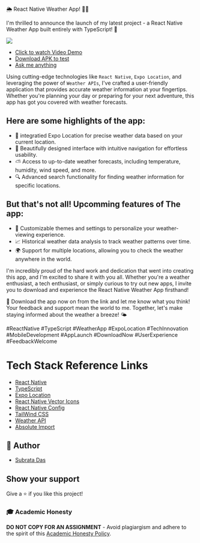 🌦️ React Native Weather App! 📱🎉

I'm thrilled to announce the launch of my latest project - a React Native Weather App built entirely with TypeScript! 🚀

![](<https://firebasestorage.googleapis.com/v0/b/react-native-ts-weather-app.appspot.com/o/promo%2Fweather%20app%20(1).png?alt=media&token=8dc6dd8b-ac8f-4a9b-8393-cf4bb812ecc1>)

- [Click to watch Video Demo](https://www.youtube.com/watch?v=bNrQbNb6SHE)
- [Download APK to test](https://drive.google.com/file/d/1wbShuZ0O962Hd3hoQsrJgOvPlPpFpvn9/view?usp=sharing)
- [Ask me anything](https://topmate.io/subrata/476431/pay)

Using cutting-edge technologies like `React Native`, `Expo Location`, and leveraging the power of `Weather APIs`, I've crafted a user-friendly application that provides accurate weather information at your fingertips. Whether you're planning your day or preparing for your next adventure, this app has got you covered with weather forecasts.

## Here are some highlights of the app:

- 📍 integratied Expo Location for precise weather data based on your current location.
- 🌈 Beautifully designed interface with intuitive navigation for effortless usability.
- ⛅️ Access to up-to-date weather forecasts, including temperature, humidity, wind speed, and more.
- 🔍 Advanced search functionality for finding weather information for specific locations.

## But that's not all! Upcomming features of The app:

- 🎨 Customizable themes and settings to personalize your weather-viewing experience.
- 📈 Historical weather data analysis to track weather patterns over time.
- 🌍 Support for multiple locations, allowing you to check the weather anywhere in the world.

I'm incredibly proud of the hard work and dedication that went into creating this app, and I'm excited to share it with you all. Whether you're a weather enthusiast, a tech enthusiast, or simply curious to try out new apps, I invite you to download and experience the React Native Weather App firsthand!

📱 Download the app now on from the link and let me know what you think! Your feedback and support mean the world to me. Together, let's make staying informed about the weather a breeze! 🌤️

#ReactNative #TypeScript #WeatherApp #ExpoLocation #TechInnovation #MobileDevelopment #AppLaunch #DownloadNow #UserExperience #FeedbackWelcome

# Tech Stack Reference Links

- [React Native](https://reactnative.dev/docs/environment-setup)
- [TypeScript]()
- [Expo Location](https://github.com/expo/expo/tree/main/packages/expo-location#installation-in-bare-react-native-projects)
- [React Native Vector Icons](https://www.npmjs.com/package/react-native-vector-icons)
- [React Native Config](https://www.npmjs.com/package/react-native-config)
- [TailWind CSS](https://www.nativewind.dev/quick-starts/react-native-cli)
- [Weather API](https://www.weatherapi.com/docs/)
- [Absolute Import](https://reactnative.dev/docs/typescript?package-manager=yarn#using-custom-path-aliases-with-typescript)

## 👋 Author

- [Subrata Das](https://github.com/subrataindia)

## Show your support

Give a ⭐️ if you like this project!

### 🎓 Academic Honesty

**DO NOT COPY FOR AN ASSIGNMENT** - Avoid plagiargism and adhere to the spirit of this [Academic Honesty Policy](https://www.freecodecamp.org/news/academic-honesty-policy/).
